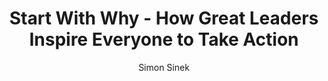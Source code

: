 ---
title: "Start With Why - How Great Leaders Inspire Everyone to Take Action"
author: "Simon Sinek"
readingDate: 2025-03-01
rating: 3
---